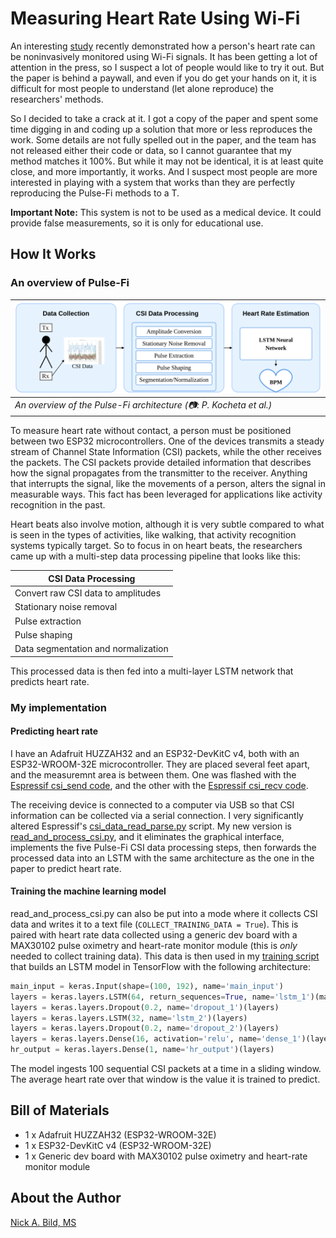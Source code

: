 # Measuring Heart Rate Using Wi-Fi

An interesting [study](https://www.hackster.io/news/i-heart-wi-fi-f3f726a38a1f) recently demonstrated how a person's heart rate can be noninvasively monitored using Wi-Fi signals. It has been getting a lot of attention in the press, so I suspect a lot of people would like to try it out. But the paper is behind a paywall, and even if you do get your hands on it, it is difficult for most people to understand (let alone reproduce) the researchers' methods.

So I  decided to take a crack at it. I got a copy of the paper and spent some time digging in and coding up a solution that more or less reproduces the work. Some details are not fully spelled out in the paper, and the team has not released either their code or data, so I cannot guarantee that my method matches it 100%. But while it may not be identical, it is at least quite close, and more importantly, it works. And I suspect most people are more interested in playing with a system that works than they are perfectly reproducing the Pulse-Fi methods to a T.

**Important Note:** This system is not to be used as a medical device. It could provide false measurements, so it is only for educational use.

## How It Works

### An overview of Pulse-Fi

| ![](https://raw.githubusercontent.com/nickbild/csi_hr/refs/heads/main/media/pf_architecture.png) |
| ------------------------------------------------------------------------------------------------ |
| *An overview of the Pulse-Fi architecture (📷: P. Kocheta et al.)* |

To measure heart rate without contact, a person must be positioned between two ESP32 microcontrollers. One of the devices transmits a steady stream of Channel State Information (CSI) packets, while the other receives the packets. The CSI packets provide detailed information that describes how the signal propagates from the transmitter to the receiver. Anything that interrupts the signal, like the movements of a person, alters the signal in measurable ways. This fact has been leveraged for applications like activity recognition in the past.

Heart beats also involve motion, although it is very subtle compared to what is seen in the types of activities, like walking, that activity recognition systems typically target. So to focus in on heart beats, the researchers came up with a multi-step data processing pipeline that looks like this:

| CSI Data Processing  |
|-------|
| Convert raw CSI data to amplitudes |
| Stationary noise removal |
| Pulse extraction |
| Pulse shaping |
| Data segmentation and normalization |

This processed data is then fed into a multi-layer LSTM network that predicts heart rate.

### My implementation

#### Predicting heart rate

I have an Adafruit HUZZAH32 and an ESP32-DevKitC v4, both with an ESP32-WROOM-32E microcontroller. They are placed several feet apart, and the measuremnt area is between them. One was flashed with the [Espressif csi_send code](https://github.com/espressif/esp-csi/blob/master/examples/get-started/csi_send), and the other with the [Espressif csi_recv code](https://github.com/espressif/esp-csi/blob/master/examples/get-started/csi_recv).

The receiving device is connected to a computer via USB so that CSI information can be collected via a serial connection. I very significantly altered Espressif's [csi_data_read_parse.py](https://github.com/espressif/esp-csi/blob/master/examples/get-started/tools/csi_data_read_parse.py) script. My new version is [read_and_process_csi.py](https://github.com/nickbild/csi_hr/blob/main/read_and_process_csi.py), and it eliminates the graphical interface, implements the five Pulse-Fi CSI data processing steps, then forwards the processed data into an LSTM with the same architecture as the one in the paper to predict heart rate.

#### Training the machine learning model

read_and_process_csi.py can also be put into a mode where it collects CSI data and writes it to a text file (`COLLECT_TRAINING_DATA = True`). This is paired with heart rate data collected using a generic dev board with a MAX30102 pulse oximetry and heart-rate monitor module (this is *only* needed to collect training data). This data is then used in my [training script](https://github.com/nickbild/csi_hr/blob/main/train.py) that builds an LSTM model in TensorFlow with the following architecture:

```python
main_input = keras.Input(shape=(100, 192), name='main_input')
layers = keras.layers.LSTM(64, return_sequences=True, name='lstm_1')(main_input)
layers = keras.layers.Dropout(0.2, name='dropout_1')(layers)
layers = keras.layers.LSTM(32, name='lstm_2')(layers)
layers = keras.layers.Dropout(0.2, name='dropout_2')(layers)
layers = keras.layers.Dense(16, activation='relu', name='dense_1')(layers)
hr_output = keras.layers.Dense(1, name='hr_output')(layers)
```

The model ingests 100 sequential CSI packets at a time in a sliding window. The average heart rate over that window is the value it is trained to predict.

## Bill of Materials

- 1 x Adafruit HUZZAH32 (ESP32-WROOM-32E)
- 1 x ESP32-DevKitC v4 (ESP32-WROOM-32E)
- 1 x Generic dev board with MAX30102 pulse oximetry and heart-rate monitor module

## About the Author

[Nick A. Bild, MS](https://nickbild79.firebaseapp.com/#!/)
